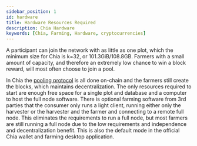 ```yaml
---
sidebar_position: 1
id: hardware
title: Hardware Resources Required
description: Chia Hardware
keywords: [Chia, Farming, Hardware, cryptocurrencies]
---
```


A participant can join the network with as little as one plot, which the minimum size for Chia is k=32, or 101.3GiB/108.8GB. Farmers with a small amount of capacity, and therefore an extremely low chance to win a block reward, will most often choose to join a pool. 

In Chia the [pooling protocol](https://docs.chia.net/docs/11pooling/pooling) is all done on-chain and the farmers still create the blocks, which maintains decentralization. The only resources required to start are enough free space for a single plot and database and a computer to host the full node software. There is optional farming software from 3rd parties that the consumer only runs a light client, running either only the harvester or the harvester and the farmer and connecting to a remote full node. This eliminates the requirements to run a full node, but most farmers are still running a full node due to the low requirements and independence and decentralization benefit. This is also the default mode in the official Chia wallet and farming desktop application.
